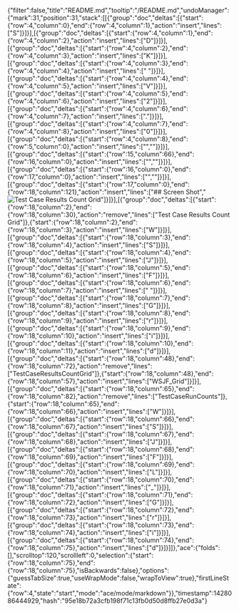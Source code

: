 {"filter":false,"title":"README.md","tooltip":"/README.md","undoManager":{"mark":31,"position":31,"stack":[[{"group":"doc","deltas":[{"start":{"row":4,"column":0},"end":{"row":4,"column":1},"action":"insert","lines":["S"]}]}],[{"group":"doc","deltas":[{"start":{"row":4,"column":1},"end":{"row":4,"column":2},"action":"insert","lines":["D"]}]}],[{"group":"doc","deltas":[{"start":{"row":4,"column":2},"end":{"row":4,"column":3},"action":"insert","lines":["K"]}]}],[{"group":"doc","deltas":[{"start":{"row":4,"column":3},"end":{"row":4,"column":4},"action":"insert","lines":[" "]}]}],[{"group":"doc","deltas":[{"start":{"row":4,"column":4},"end":{"row":4,"column":5},"action":"insert","lines":["V"]}]}],[{"group":"doc","deltas":[{"start":{"row":4,"column":5},"end":{"row":4,"column":6},"action":"insert","lines":["2"]}]}],[{"group":"doc","deltas":[{"start":{"row":4,"column":6},"end":{"row":4,"column":7},"action":"insert","lines":["."]}]}],[{"group":"doc","deltas":[{"start":{"row":4,"column":7},"end":{"row":4,"column":8},"action":"insert","lines":["0"]}]}],[{"group":"doc","deltas":[{"start":{"row":4,"column":8},"end":{"row":5,"column":0},"action":"insert","lines":["",""]}]}],[{"group":"doc","deltas":[{"start":{"row":15,"column":66},"end":{"row":16,"column":0},"action":"insert","lines":["",""]}]}],[{"group":"doc","deltas":[{"start":{"row":16,"column":0},"end":{"row":17,"column":0},"action":"insert","lines":["",""]}]}],[{"group":"doc","deltas":[{"start":{"row":17,"column":0},"end":{"row":18,"column":121},"action":"insert","lines":["## Screen Shot","![Test Case Results Count Grid](https://raw.github.com/sficarrotta/TestCaseResultsCountGrid/master/TestCaseRunCounts.png)"]}]}],[{"group":"doc","deltas":[{"start":{"row":18,"column":2},"end":{"row":18,"column":30},"action":"remove","lines":["Test Case Results Count Grid"]},{"start":{"row":18,"column":2},"end":{"row":18,"column":3},"action":"insert","lines":["W"]}]}],[{"group":"doc","deltas":[{"start":{"row":18,"column":3},"end":{"row":18,"column":4},"action":"insert","lines":["S"]}]}],[{"group":"doc","deltas":[{"start":{"row":18,"column":4},"end":{"row":18,"column":5},"action":"insert","lines":["J"]}]}],[{"group":"doc","deltas":[{"start":{"row":18,"column":5},"end":{"row":18,"column":6},"action":"insert","lines":["F"]}]}],[{"group":"doc","deltas":[{"start":{"row":18,"column":6},"end":{"row":18,"column":7},"action":"insert","lines":[" "]}]}],[{"group":"doc","deltas":[{"start":{"row":18,"column":7},"end":{"row":18,"column":8},"action":"insert","lines":["G"]}]}],[{"group":"doc","deltas":[{"start":{"row":18,"column":8},"end":{"row":18,"column":9},"action":"insert","lines":["r"]}]}],[{"group":"doc","deltas":[{"start":{"row":18,"column":9},"end":{"row":18,"column":10},"action":"insert","lines":["i"]}]}],[{"group":"doc","deltas":[{"start":{"row":18,"column":10},"end":{"row":18,"column":11},"action":"insert","lines":["d"]}]}],[{"group":"doc","deltas":[{"start":{"row":18,"column":48},"end":{"row":18,"column":72},"action":"remove","lines":["TestCaseResultsCountGrid"]},{"start":{"row":18,"column":48},"end":{"row":18,"column":57},"action":"insert","lines":["WSJF_Grid"]}]}],[{"group":"doc","deltas":[{"start":{"row":18,"column":65},"end":{"row":18,"column":82},"action":"remove","lines":["TestCaseRunCounts"]},{"start":{"row":18,"column":65},"end":{"row":18,"column":66},"action":"insert","lines":["W"]}]}],[{"group":"doc","deltas":[{"start":{"row":18,"column":66},"end":{"row":18,"column":67},"action":"insert","lines":["S"]}]}],[{"group":"doc","deltas":[{"start":{"row":18,"column":67},"end":{"row":18,"column":68},"action":"insert","lines":["J"]}]}],[{"group":"doc","deltas":[{"start":{"row":18,"column":68},"end":{"row":18,"column":69},"action":"insert","lines":["F"]}]}],[{"group":"doc","deltas":[{"start":{"row":18,"column":69},"end":{"row":18,"column":70},"action":"insert","lines":["L"]}]}],[{"group":"doc","deltas":[{"start":{"row":18,"column":70},"end":{"row":18,"column":71},"action":"insert","lines":["_"]}]}],[{"group":"doc","deltas":[{"start":{"row":18,"column":71},"end":{"row":18,"column":72},"action":"insert","lines":["G"]}]}],[{"group":"doc","deltas":[{"start":{"row":18,"column":72},"end":{"row":18,"column":73},"action":"insert","lines":["r"]}]}],[{"group":"doc","deltas":[{"start":{"row":18,"column":73},"end":{"row":18,"column":74},"action":"insert","lines":["i"]}]}],[{"group":"doc","deltas":[{"start":{"row":18,"column":74},"end":{"row":18,"column":75},"action":"insert","lines":["d"]}]}]]},"ace":{"folds":[],"scrolltop":120,"scrollleft":0,"selection":{"start":{"row":18,"column":75},"end":{"row":18,"column":75},"isBackwards":false},"options":{"guessTabSize":true,"useWrapMode":false,"wrapToView":true},"firstLineState":{"row":4,"state":"start","mode":"ace/mode/markdown"}},"timestamp":1428086444929,"hash":"95e18b72a3cfb198f71c13fb0d50d8ffb27e0d3a"}